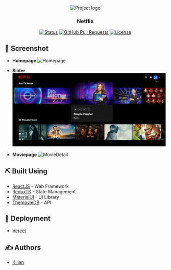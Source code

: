 <p align="center">
 <img src="https://upload.wikimedia.org/wikipedia/commons/thumb/0/08/Netflix_2015_logo.svg/2560px-Netflix_2015_logo.svg.png" alt="Project logo">
</p>

<h3 align="center">Netflix</h3>

<div align="center">

[![Status](https://img.shields.io/badge/status-active-success.svg)]()
[![GitHub Pull Requests](https://img.shields.io/github/issues-pr/kylelobo/The-Documentation-Compendium.svg)](https://github.com/khoinpb96/netflix/pulls)
[![License](https://img.shields.io/badge/license-MIT-blue.svg)](/LICENSE)

</div>

## 📸 Screenshot

- **Homepage**
  ![Homepage](/screenshot/homepage-screenshot.png)

- **Slider**
  ![Slider](/screenshot/slider-screenshot.png)

- **Moviepage**
  ![MovieDetail](/screenshot/MovieDetailPage-screenshot.png)

## ⛏️ Built Using <a name = "built_using"></a>

- [ReactJS](https://reactjs.org/docs/getting-started.html) - Web Framework
- [ReduxTK](https://redux-toolkit.js.org/) - State Management
- [MaterialUI](https://mui.com/) - UI Library
- [ThemovieDB](https://developers.themoviedb.org/3/movies) - API

## 🚀 Deployment <a name = "deployment"></a>

- [Vercel](https://vercel.com/)

## ✍️ Authors <a name = "authors"></a>

- [Kilian](https://github.com/khoinpb96)
